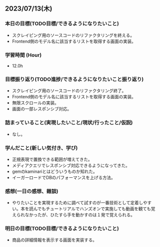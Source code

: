 ## 2023/07/13(木)

### 本日の目標(TODO目標/できるようになりたいこと)

- スクレイピング用のソースコードのリファクタリングを終える。
- Frontend側のモデル名に該当するリストを取得する画面の実装。

### 学習時間 (Hour)

- 12.0h

### 目標振り返り(TODO進捗/できるようになりたいこと振り返り)

- スクレイピング用のソースコードのリファクタリング終了。
- Frontend側のモデル名に該当するリストを取得する画面の実装。
- 無限スクロールの実装。
- 画面の一部レスポンシブ対応。

### 詰まっていること(実現したいこと/現状/行ったこと/仮説)

- なし。

### 学んだこと(新しい気付き、学び)

- 正規表現で置換できる範囲が増えてきた。
- メディアクエリでレスポンシブ対応できるようになってきた。
- gemのkaminariとはどういうものか知れた。
- イーガーロードでDBのパフォーマンスを上げる方法。

### 感想(一日の感想、雜談)

- やりたいことを実現するために調べて試すのが一番技術として定着しやすい。本を読んでもチュートリアルでハンズオンで実施しても動画を観ても覚えられなかったが、ひたすら手を動かすのは１発で覚えられる。

### 明日の目標(TODO目標/できるようになりたいこと)

- 商品の詳細情報を表示する画面を実装する。
